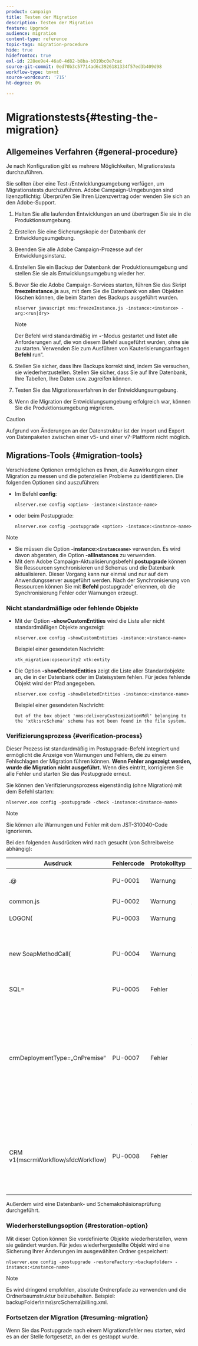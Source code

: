 ```yaml
---
product: campaign
title: Testen der Migration
description: Testen der Migration
feature: Upgrade
audience: migration
content-type: reference
topic-tags: migration-procedure
hide: true
hidefromtoc: true
exl-id: 228ee9e4-46a0-4d82-b8ba-b019bc0e7cac
source-git-commit: 0ed70b3c57714ad6c3926181334f57ed3b409d98
workflow-type: tm+mt
source-wordcount: '715'
ht-degree: 0%

---
```


# Migrationstests{#testing-the-migration}



## Allgemeines Verfahren {#general-procedure}

Je nach Konfiguration gibt es mehrere Möglichkeiten, Migrationstests durchzuführen.

Sie sollten über eine Test-/Entwicklungsumgebung verfügen, um Migrationstests durchzuführen. Adobe Campaign-Umgebungen sind lizenzpflichtig: Überprüfen Sie Ihren Lizenzvertrag oder wenden Sie sich an den Adobe-Support.

1. Halten Sie alle laufenden Entwicklungen an und übertragen Sie sie in die Produktionsumgebung.
1. Erstellen Sie eine Sicherungskopie der Datenbank der Entwicklungsumgebung.
1. Beenden Sie alle Adobe Campaign-Prozesse auf der Entwicklungsinstanz.
1. Erstellen Sie ein Backup der Datenbank der Produktionsumgebung und stellen Sie sie als Entwicklungsumgebung wieder her.
1. Bevor Sie die Adobe Campaign-Services starten, führen Sie das Skript **freezeInstance.js** aus, mit dem Sie die Datenbank von allen Objekten löschen können, die beim Starten des Backups ausgeführt wurden.

   ```
   nlserver javascript nms:freezeInstance.js -instance:<instance> -arg:<run|dry>
   ```

   >[!NOTE]
   >
   >Der Befehl wird standardmäßig im **-**-Modus gestartet und listet alle Anforderungen auf, die von diesem Befehl ausgeführt wurden, ohne sie zu starten. Verwenden Sie zum Ausführen von Kauterisierungsanfragen **Befehl** run“.

1. Stellen Sie sicher, dass Ihre Backups korrekt sind, indem Sie versuchen, sie wiederherzustellen. Stellen Sie sicher, dass Sie auf Ihre Datenbank, Ihre Tabellen, Ihre Daten usw. zugreifen können.
1. Testen Sie das Migrationsverfahren in der Entwicklungsumgebung.
1. Wenn die Migration der Entwicklungsumgebung erfolgreich war, können Sie die Produktionsumgebung migrieren.

>[!CAUTION]
>
>Aufgrund von Änderungen an der Datenstruktur ist der Import und Export von Datenpaketen zwischen einer v5- und einer v7-Plattform nicht möglich.


## Migrations-Tools {#migration-tools}

Verschiedene Optionen ermöglichen es Ihnen, die Auswirkungen einer Migration zu messen und die potenziellen Probleme zu identifizieren. Die folgenden Optionen sind auszuführen:

* Im Befehl **config**:

  ```
  nlserver.exe config <option> -instance:<instance-name>
  ```

* oder beim Postupgrade:

  ```
  nlserver.exe config -postupgrade <option> -instance:<instance-name>
  ```

>[!NOTE]
>
>* Sie müssen die Option **-instance:`<instanceame>`** verwenden. Es wird davon abgeraten, die Option **-allInstances** zu verwenden.
>* Mit dem Adobe Campaign-Aktualisierungsbefehl **postupgrade** können Sie Ressourcen synchronisieren und Schemas und die Datenbank aktualisieren. Dieser Vorgang kann nur einmal und nur auf dem Anwendungsserver ausgeführt werden. Nach der Synchronisierung von Ressourcen können Sie mit **Befehl** postupgrade“ erkennen, ob die Synchronisierung Fehler oder Warnungen erzeugt.

### Nicht standardmäßige oder fehlende Objekte

* Mit der Option **-showCustomEntities** wird die Liste aller nicht standardmäßigen Objekte angezeigt:

  ```
  nlserver.exe config -showCustomEntities -instance:<instance-name>
  ```

  Beispiel einer gesendeten Nachricht:

  ```
  xtk_migration:opsecurity2 xtk:entity
  ```

* Die Option **-showDeletedEntities** zeigt die Liste aller Standardobjekte an, die in der Datenbank oder im Dateisystem fehlen. Für jedes fehlende Objekt wird der Pfad angegeben.

  ```
  nlserver.exe config -showDeletedEntities -instance:<instance-name>
  ```

  Beispiel einer gesendeten Nachricht:

  ```
  Out of the box object 'nms:deliveryCustomizationMdl' belonging to the 'xtk:srcSchema' schema has not been found in the file system.
  ```

### Verifizierungsprozess {#verification-process}

Dieser Prozess ist standardmäßig im Postupgrade-Befehl integriert und ermöglicht die Anzeige von Warnungen und Fehlern, die zu einem Fehlschlagen der Migration führen können. **Wenn Fehler angezeigt werden, wurde die Migration nicht ausgeführt.** Wenn dies eintritt, korrigieren Sie alle Fehler und starten Sie das Postupgrade erneut.

Sie können den Verifizierungsprozess eigenständig (ohne Migration) mit dem Befehl starten:

```
nlserver.exe config -postupgrade -check -instance:<instance-name>
```

>[!NOTE]
>
>Sie können alle Warnungen und Fehler mit dem JST-310040-Code ignorieren.

Bei den folgenden Ausdrücken wird nach gesucht (von Schreibweise abhängig):

<table> 
 <thead> 
  <tr> 
   <th> Ausdruck<br /> </th> 
   <th> Fehlercode<br /> </th> 
   <th> Protokolltyp<br /> </th> 
   <th> Kommentare<br /> </th> 
  </tr> 
 </thead> 
 <tbody> 
  <tr> 
   <td> .@<br /> </td> 
   <td> PU-0001<br /> </td> 
   <td> Warnung<br /> </td> 
   <td> Diese Art von Syntax wird bei der Versandpersonalisierung nicht mehr unterstützt. <br /> </td> 
  </tr> 
  <tr> 
   <td> common.js<br /> </td> 
   <td> PU-0002<br /> </td> 
   <td> Warnung<br /> </td> 
   <td> Diese Bibliothek darf nicht verwendet werden.<br /> </td> 
  </tr> 
  <tr> 
   <td> LOGON(<br /> </td> 
   <td> PU-0003<br /> </td> 
   <td> Warnung<br /> </td> 
   <td> Diese Verbindungsmethode darf nicht mehr verwendet werden.<br /> </td> 
  </tr> 
  <tr> 
   <td> new SoapMethodCall(<br /> </td> 
   <td> PU-0004<br /> </td> 
   <td> Warnung<br /> </td> 
   <td> Diese Funktion wird nur unterstützt, wenn sie in JavaScript-Code verwendet wird, der von einer Sicherheitszone im Modus <strong>sessionTokenOnly</strong> ausgeführt wird<br /> </td> 
  </tr> 
  <tr> 
   <td> SQL=<br /> </td> 
   <td> PU-0005<br /> </td> 
   <td> Fehler<br /> </td> 
   <td> Diese Art von Fehler führt zu einem Migrationsfehler.<br /> </td> 
  </tr> 
  <tr> 
   <td> crmDeploymentType=„OnPremise“<br /> </td> 
   <td> PU-0007<br /> </td> 
   <td> Fehler<br /> </td> 
   <td> Diese Art der Bereitstellung wird nicht mehr unterstützt. Der Bereitstellungstyp für Office 365- und On-Premise-Microsoft CRM-Connectoren wird jetzt nicht mehr unterstützt. 
   </br>Wenn Sie einen dieser veralteten Bereitstellungstypen in einem externen Konto verwenden, sollte dieses externe Konto gelöscht werden und Sie sollten dann den Befehl <b>postupgrade</b> ausführen. 
   </br>Informationen zum Ändern der Web-API-Bereitstellung finden Sie unter <a href="../../platform/using/crm-ms-dynamics.md#configure-acc-for-microsoft" target="_blank">Web-Anwendungen</a>.<br /> </td>
  </tr> 
  <tr> 
   <td> CRM v1(mscrmWorkflow/sfdcWorkflow)<br /> </td> 
   <td> PU-0008<br /> </td> 
   <td> Fehler<br /> </td> 
   <td> Aktionsaktivitäten von Microsoft CRM, Salesforce, Oracle CRM On Demand sind nicht mehr verfügbar. Um die Datensynchronisation zwischen Adobe Campaign und einem CRM-System zu konfigurieren, müssen Sie die Zielgruppenbestimmungsaktivität <a href="../../workflow/using/crm-connector.md" target="_blank">CRM-Connector</a> verwenden.<br /> </td>
  </tr> 
 </tbody> 
</table>

Außerdem wird eine Datenbank- und Schemakohäsionsprüfung durchgeführt.

### Wiederherstellungsoption {#restoration-option}

Mit dieser Option können Sie vordefinierte Objekte wiederherstellen, wenn sie geändert wurden. Für jedes wiederhergestellte Objekt wird eine Sicherung Ihrer Änderungen im ausgewählten Ordner gespeichert:

```
nlserver.exe config -postupgrade -restoreFactory:<backupfolder> -instance:<instance-name>
```

>[!NOTE]
>
>Es wird dringend empfohlen, absolute Ordnerpfade zu verwenden und die Ordnerbaumstruktur beizubehalten. Beispiel: backupFolder\nms\srcSchema\billing.xml.

### Fortsetzen der Migration {#resuming-migration}

Wenn Sie das Postupgrade nach einem Migrationsfehler neu starten, wird es an der Stelle fortgesetzt, an der es gestoppt wurde.
